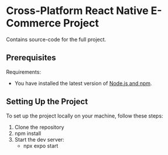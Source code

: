 # Cross-Platform React Native E-Commerce Project

Contains source-code for the full project.

## Prerequisites

Requirements:
- You have installed the latest version of [Node.js and npm](https://nodejs.org/).

## Setting Up the Project

To set up the project locally on your machine, follow these steps:

1. Clone the repository
2. npm install
3. Start the dev server:
    - npx expo start
